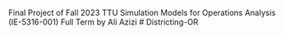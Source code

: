 Final Project of Fall 2023 TTU Simulation Models for Operations Analysis (IE-5316-001) Full Term by Ali Azizi # Districting-OR
